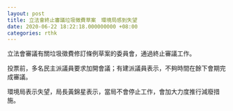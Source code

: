 ```yaml
---
layout: post
title: 立法會終止審議垃圾徵費草案　環境局感到失望
date: 2020-06-22 18:22:18.000000000 +08:00
categories: rthk
---
```


立法會審議有關垃圾徵費修訂條例草案的委員會，通過終止審議工作。

投票前，多名民主派議員要求加開會議；有建派議員表示，不夠時間在餘下會期完成審議。

環境局表示失望，局長黃錦星表示，當局不會停止工作，會加大力度推行減廢措施。
